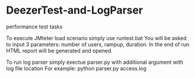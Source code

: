 # DeezerTest-and-LogParser
performance test tasks

To execute JMteter load scenario simply use runtest.bat
You will be asked to input 3 parameters: number of users, rampup, duration. In the end of run HTML report will be generated and opened.

To run log parser simply exectue parser.py with additional argument with log file location
For example:
python parser.py access.log
